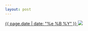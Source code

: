 ```yaml
---
layout: post
---
```


<p>
  <a href="/0">
    <time>{{ page.date | date: "%e %B %Y" }}</time>
    <img src="{{ site.assets_url }}/0.jpg">
  </a>
  
</p>
